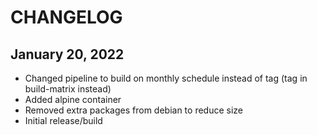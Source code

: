 # CHANGELOG

## January 20, 2022
  * Changed pipeline to build on monthly schedule instead of tag (tag in build-matrix instead)
  * Added alpine container
  * Removed extra packages from debian to reduce size
  * Initial release/build
